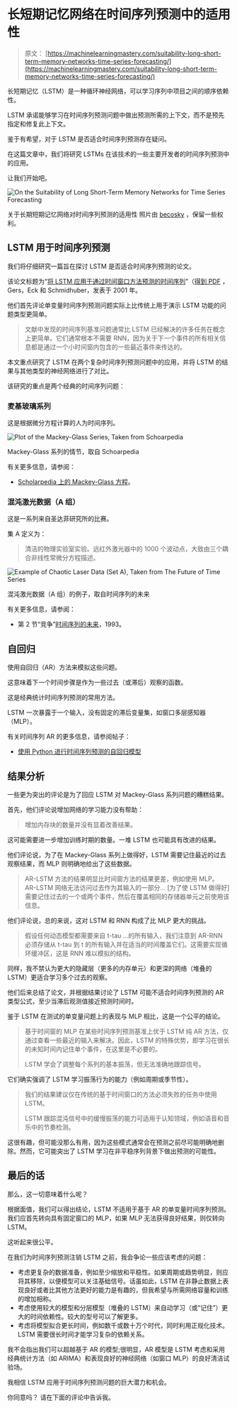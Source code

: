 # 长短期记忆网络在时间序列预测中的适用性

> 原文： [https://machinelearningmastery.com/suitability-long-short-term-memory-networks-time-series-forecasting/](https://machinelearningmastery.com/suitability-long-short-term-memory-networks-time-series-forecasting/)

长短期记忆（LSTM）是一种循环神经网络，可以学习序列中项目之间的顺序依赖性。

LSTM 承诺能够学习在时间序列预测问题中做出预测所需的上下文，而不是预先指定和修复此上下文。

鉴于有希望，对于 LSTM 是否适合时间序列预测存在疑问。

在这篇文章中，我们将研究 LSTMs 在该技术的一些主要开发者的时间序列预测中的应用。

让我们开始吧。

![On the Suitability of Long Short-Term Memory Networks for Time Series Forecasting](img/1414ee0be9745fea05fdd9ca50d5110a.jpg)

关于长期短期记忆网络对时间序列预测的适用性
照片由 [becosky](https://www.flickr.com/photos/becosky/3304801086/) ，保留一些权利。

## LSTM 用于时间序列预测

我们将仔细研究一篇旨在探讨 LSTM 是否适合时间序列预测的论文。

该论文标题为“[将 LSTM 应用于通过时间窗口方法预测的时间序列](https://link.springer.com/chapter/10.1007/3-540-44668-0_93)”（[得到 PDF](ftp://ftp.idsia.ch/pub/juergen/icann2001predict.pdf) ，Gers，Eck 和 Schmidhuber，发表于 2001 年。

他们首先评论单变量时间序列预测问题实际上比传统上用于演示 LSTM 功能的问题类型更简单。

> 文献中发现的时间序列基准问题通常比 LSTM 已经解决的许多任务在概念上更简单。它们通常根本不需要 RNN，因为关于下一个事件的所有相关信息都是通过一个小时间窗内包含的一些最近事件来传达的。

本文重点研究了 LSTM 在两个复杂时间序列预测问题中的应用，并将 LSTM 的结果与其他类型的神经网络进行了对比。

该研究的重点是两个经典的时间序列问题：

### 麦基玻璃系列

这是根据微分方程计算的人为时间序列。

![Plot of the Mackey-Glass Series, Taken from Schoarpedia](img/41ef48ab40dbf477fca8bca64edff999.jpg)

Mackey-Glass 系列的情节，取自 Schoarpedia

有关更多信息，请参阅：

*   [Scholarpedia 上的 Mackey-Glass 方程](http://www.scholarpedia.org/article/Mackey-Glass_equation)。

### 混沌激光数据（A 组）

这是一系列来自圣达菲研究所的比赛。

集 A 定义为：

> 清洁的物理实验室实验。远红外激光器中的 1000 个波动点，大致由三个耦合非线性常微分方程描述。

![Example of Chaotic Laser Data (Set A), Taken from The Future of Time Series](img/bc55927bd32a3ad1efe39a6c9602f692.jpg)

混沌激光数据（A 组）的例子，取自时间序列的未来

有关更多信息，请参阅：

*   第 2 节“竞争”[时间序列的未来](http://samoa.santafe.edu/media/workingpapers/93-08-053.pdf)，1993。

## 自回归

使用自回归（AR）方法来模拟这些问题。

这意味着下一个时间步骤是作为一些过去（或滞后）观察的函数。

这是经典统计时间序列预测的常用方法。

LSTM 一次暴露于一个输入，没有固定的滞后变量集，如窗口多层感知器（MLP）。

有关时间序列 AR 的更多信息，请参阅帖子：

*   [使用 Python 进行时间序列预测的自回归模型](http://machinelearningmastery.com/autoregression-models-time-series-forecasting-python/)

## 结果分析

一些更为突出的评论是为了回应 LSTM 对 Mackey-Glass 系列问题的糟糕结果。

首先，他们评论说增加网络的学习能力没有帮助：

> 增加内存块的数量并没有显着改善结果。

这可能需要进一步增加训练时期的数量。一堆 LSTM 也可能具有改进的结果。

他们评论说，为了在 Mackey-Glass 系列上做得好，LSTM 需要记住最近的过去观察结果，而 MLP 则明确地给出了这些数据。

> AR-LSTM 方法的结果明显比时间窗方法的结果更差，例如使用 MLP。 AR-LSTM 网络无法访问过去作为其输入的一部分... [为了使 LSTM 做得好]需要记住过去的一个或两个事件，然后在覆盖相同的存储器单元之前使用该信息。

他们评论说，总的来说，这对 LSTM 和 RNN 构成了比 MLP 更大的挑战。

> 假设任何动态模型都需要来自 t-tau ...的所有输入，我们注意到 AR-RNN 必须存储从 t-tau 到 t 的所有输入并在适当的时间覆盖它们。这需要实现循环缓冲区，这是 RNN 难以模拟的结构。

同样，我不禁认为更大的隐藏层（更多的内存单元）和更深的网络（堆叠的 LSTM）更适合学习多个过去的观察。

他们后来总结了论文，并根据结果讨论了 LSTM 可能不适合时间序列预测的 AR 类型公式，至少当滞后观测值接近预测时间时。

鉴于 LSTM 在测试的单变量问题上的表现与 MLP 相比，这是一个公平的结论。

> 基于时间窗的 MLP 在某些时间序列预测基准上优于 LSTM 纯 AR 方法，仅通过查看一些最近的输入来解决。因此，LSTM 的特殊优势，即学习在很长的未知时间内记住单个事件，在这里是不必要的。
> 
> LSTM 学会了调整每个系列的基本振荡，但无法准确地跟踪信号。

它们确实强调了 LSTM 学习振荡行为的能力（例如周期或季节性）。

> 我们的结果建议仅在传统的基于时间窗口的方法必须失败的任务中使用 LSTM。
> 
> LSTM 跟踪混沌信号中的缓慢振荡的能力可适用于认知领域，例如语音和音乐中的节奏检测。

这很有趣，但可能没那么有用，因为这些模式通常会在预测之前尽可能明确地删除。然而，它可能突出了 LSTM 学习在非平稳序列背景下做出预测的可能性。

## 最后的话

那么，这一切意味着什么呢？

根据面值，我们可以得出结论，LSTM 不适用于基于 AR 的单变量时间序列预测。我们应首先转向具有固定窗口的 MLP，如果 MLP 无法获得良好结果，则仅转向 LSTM。

这听起来很公平。

在我们为时间序列预测注销 LSTM 之前，我会争论一些应该考虑的问题：

*   考虑更复杂的数据准备，例如至少缩放和平稳性。如果周期或趋势明显，则应将其移除，以便模型可以关注基础信号。话虽如此，LSTM 在非静止数据上表现良好或者比其他方法更好的能力是有趣的，但我希望与所需网络容量和训练的增加相称。
*   考虑使用较大的模型和分层模型（堆叠的 LSTM）来自动学习（或“记住”）更大的时间依赖性。较大的型号可以了解更多。
*   考虑将模型拟合更长时间，例如数千或数十万个时代，同时利用正规化技术。 LSTM 需要很长时间才能学习复杂的依赖关系。

我不会指出我们可以超越基于 AR 的模型;很明显，AR 模型是 LSTM 考虑和采用经典统计方法（如 ARIMA）和表现良好的神经网络（如窗口 MLP）的良好清洁试验场。

我相信 LSTM 应用于时间序列预测问题的巨大潜力和机会。

你同意吗？
请在下面的评论中告诉我。
